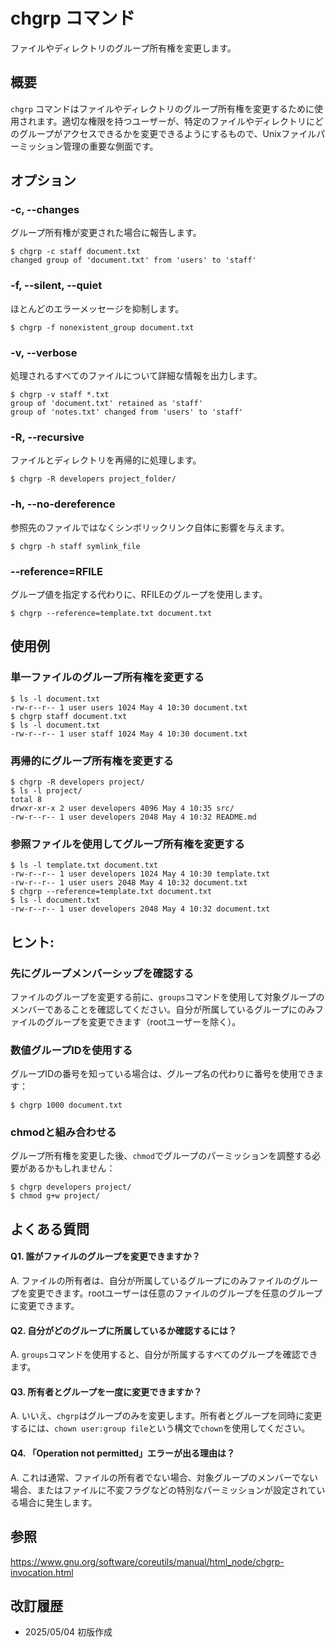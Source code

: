 # chgrp コマンド

ファイルやディレクトリのグループ所有権を変更します。

## 概要

`chgrp` コマンドはファイルやディレクトリのグループ所有権を変更するために使用されます。適切な権限を持つユーザーが、特定のファイルやディレクトリにどのグループがアクセスできるかを変更できるようにするもので、Unixファイルパーミッション管理の重要な側面です。

## オプション

### **-c, --changes**

グループ所有権が変更された場合に報告します。

```console
$ chgrp -c staff document.txt
changed group of 'document.txt' from 'users' to 'staff'
```

### **-f, --silent, --quiet**

ほとんどのエラーメッセージを抑制します。

```console
$ chgrp -f nonexistent_group document.txt
```

### **-v, --verbose**

処理されるすべてのファイルについて詳細な情報を出力します。

```console
$ chgrp -v staff *.txt
group of 'document.txt' retained as 'staff'
group of 'notes.txt' changed from 'users' to 'staff'
```

### **-R, --recursive**

ファイルとディレクトリを再帰的に処理します。

```console
$ chgrp -R developers project_folder/
```

### **-h, --no-dereference**

参照先のファイルではなくシンボリックリンク自体に影響を与えます。

```console
$ chgrp -h staff symlink_file
```

### **--reference=RFILE**

グループ値を指定する代わりに、RFILEのグループを使用します。

```console
$ chgrp --reference=template.txt document.txt
```

## 使用例

### 単一ファイルのグループ所有権を変更する

```console
$ ls -l document.txt
-rw-r--r-- 1 user users 1024 May 4 10:30 document.txt
$ chgrp staff document.txt
$ ls -l document.txt
-rw-r--r-- 1 user staff 1024 May 4 10:30 document.txt
```

### 再帰的にグループ所有権を変更する

```console
$ chgrp -R developers project/
$ ls -l project/
total 8
drwxr-xr-x 2 user developers 4096 May 4 10:35 src/
-rw-r--r-- 1 user developers 2048 May 4 10:32 README.md
```

### 参照ファイルを使用してグループ所有権を変更する

```console
$ ls -l template.txt document.txt
-rw-r--r-- 1 user developers 1024 May 4 10:30 template.txt
-rw-r--r-- 1 user users 2048 May 4 10:32 document.txt
$ chgrp --reference=template.txt document.txt
$ ls -l document.txt
-rw-r--r-- 1 user developers 2048 May 4 10:32 document.txt
```

## ヒント:

### 先にグループメンバーシップを確認する

ファイルのグループを変更する前に、`groups`コマンドを使用して対象グループのメンバーであることを確認してください。自分が所属しているグループにのみファイルのグループを変更できます（rootユーザーを除く）。

### 数値グループIDを使用する

グループIDの番号を知っている場合は、グループ名の代わりに番号を使用できます：

```console
$ chgrp 1000 document.txt
```

### chmodと組み合わせる

グループ所有権を変更した後、`chmod`でグループのパーミッションを調整する必要があるかもしれません：

```console
$ chgrp developers project/
$ chmod g+w project/
```

## よくある質問

#### Q1. 誰がファイルのグループを変更できますか？
A. ファイルの所有者は、自分が所属しているグループにのみファイルのグループを変更できます。rootユーザーは任意のファイルのグループを任意のグループに変更できます。

#### Q2. 自分がどのグループに所属しているか確認するには？
A. `groups`コマンドを使用すると、自分が所属するすべてのグループを確認できます。

#### Q3. 所有者とグループを一度に変更できますか？
A. いいえ、`chgrp`はグループのみを変更します。所有者とグループを同時に変更するには、`chown user:group file`という構文で`chown`を使用してください。

#### Q4. 「Operation not permitted」エラーが出る理由は？
A. これは通常、ファイルの所有者でない場合、対象グループのメンバーでない場合、またはファイルに不変フラグなどの特別なパーミッションが設定されている場合に発生します。

## 参照

https://www.gnu.org/software/coreutils/manual/html_node/chgrp-invocation.html

## 改訂履歴

- 2025/05/04 初版作成